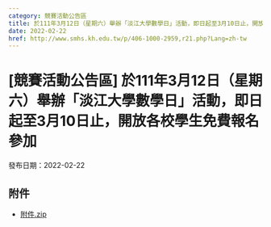 ```yaml
---
category: 競賽活動公告區
title: 於111年3月12日（星期六）舉辦「淡江大學數學日」活動，即日起至3月10日止，開放各校學生免費報名參加
date: 2022-02-22
href: http://www.smhs.kh.edu.tw/p/406-1000-2959,r21.php?Lang=zh-tw
---
```


# [競賽活動公告區] 於111年3月12日（星期六）舉辦「淡江大學數學日」活動，即日起至3月10日止，開放各校學生免費報名參加

發布日期：2022-02-22



## 附件

- [附件.zip](https://www.smhs.kh.edu.tw/app/index.php?Action=downloadfile&file=WVhSMFlXTm9MelE1TDNCMFlWOHlOamt6WHpZME5qZzVNVFJmT0RrNU16UXVlbWx3&fname=DGGGROTSYWQO41XX50LKSWHGRK30OOLKDGUWTSKK4125MLVWKPROVTPOUSSSPKPO)
